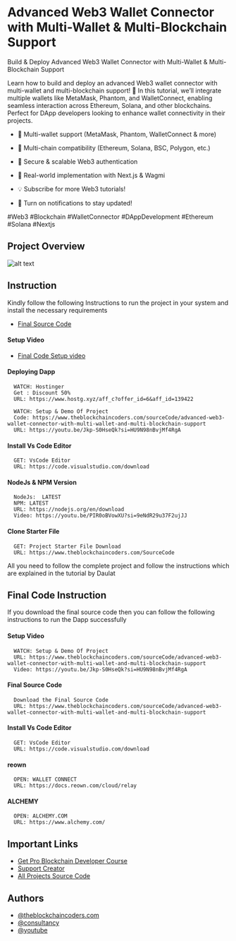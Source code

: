 # Advanced Web3 Wallet Connector with Multi-Wallet & Multi-Blockchain Support

Build & Deploy Advanced Web3 Wallet Connector with Multi-Wallet & Multi-Blockchain Support

Learn how to build and deploy an advanced Web3 wallet connector with multi-wallet and multi-blockchain support! 🚀 In this tutorial, we’ll integrate multiple wallets like MetaMask, Phantom, and WalletConnect, enabling seamless interaction across Ethereum, Solana, and other blockchains. Perfect for DApp developers looking to enhance wallet connectivity in their projects.

- 🔹 Multi-wallet support (MetaMask, Phantom, WalletConnect & more)
- 🔹 Multi-chain compatibility (Ethereum, Solana, BSC, Polygon, etc.)
- 🔹 Secure & scalable Web3 authentication
- 🔹 Real-world implementation with Next.js & Wagmi

- 💡 Subscribe for more Web3 tutorials!
- 🔔 Turn on notifications to stay updated!

#Web3 #Blockchain #WalletConnector #DAppDevelopment #Ethereum #Solana #Nextjs

## Project Overview

![alt text](https://www.daulathussain.com/wp-content/uploads/2025/03/Advanced-Web3-Wallet-Connector-with-Multi-Wallet-Multi-Blockchain-Support.jpg)

## Instruction

Kindly follow the following Instructions to run the project in your system and install the necessary requirements

- [Final Source Code](https://www.theblockchaincoders.com/sourceCode/advanced-web3-wallet-connector-with-multi-wallet-and-multi-blockchain-support)

#### Setup Video

- [Final Code Setup video](https://youtu.be/Jkp-S0HseQk?si=HU9N98nBvjMf4RgA)

#### Deploying Dapp

```
  WATCH: Hostinger
  Get : Discount 50%
  URL: https://www.hostg.xyz/aff_c?offer_id=6&aff_id=139422
```

```
  WATCH: Setup & Demo Of Project
  Code: https://www.theblockchaincoders.com/sourceCode/advanced-web3-wallet-connector-with-multi-wallet-and-multi-blockchain-support
  URL: https://youtu.be/Jkp-S0HseQk?si=HU9N98nBvjMf4RgA
```

#### Install Vs Code Editor

```
  GET: VsCode Editor
  URL: https://code.visualstudio.com/download
```

#### NodeJs & NPM Version

```
  NodeJs:  LATEST
  NPM: LATEST
  URL: https://nodejs.org/en/download
  Video: https://youtu.be/PIR0oBVowXU?si=9eNdR29u37F2ujJJ
```

#### Clone Starter File

```
  GET: Project Starter File Download
  URL: https://www.theblockchaincoders.com/SourceCode
```

All you need to follow the complete project and follow the instructions which are explained in the tutorial by Daulat

## Final Code Instruction

If you download the final source code then you can follow the following instructions to run the Dapp successfully

#### Setup Video

```
  WATCH: Setup & Demo Of Project
  URL: https://www.theblockchaincoders.com/sourceCode/advanced-web3-wallet-connector-with-multi-wallet-and-multi-blockchain-support
  Video: https://youtu.be/Jkp-S0HseQk?si=HU9N98nBvjMf4RgA
```

#### Final Source Code

```
  Download the Final Source Code
  URL: https://www.theblockchaincoders.com/sourceCode/advanced-web3-wallet-connector-with-multi-wallet-and-multi-blockchain-support
```

#### Install Vs Code Editor

```
  GET: VsCode Editor
  URL: https://code.visualstudio.com/download
```

#### reown

```
  OPEN: WALLET CONNECT
  URL: https://docs.reown.com/cloud/relay
```

#### ALCHEMY

```
  OPEN: ALCHEMY.COM
  URL: https://www.alchemy.com/
```

## Important Links

- [Get Pro Blockchain Developer Course](https://www.theblockchaincoders.com/pro-nft-marketplace)
- [Support Creator](https://bit.ly/Support-Creator)
- [All Projects Source Code](https://www.theblockchaincoders.com/SourceCode)

## Authors

- [@theblockchaincoders.com](https://www.theblockchaincoders.com/)
- [@consultancy](https://www.theblockchaincoders.com/consultancy)
- [@youtube](https://www.youtube.com/@daulathussain)
